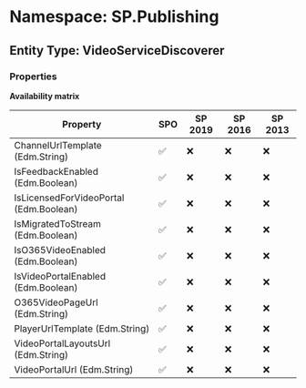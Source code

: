 # Namespace: SP.Publishing

## Entity Type: VideoServiceDiscoverer

### Properties

**Availability matrix**

Property | SPO | SP 2019 | SP 2016 | SP 2013
----------|-----|---------|---------|--------
ChannelUrlTemplate (Edm.String) | ✅ | ❌ | ❌ | ❌
IsFeedbackEnabled (Edm.Boolean) | ✅ | ❌ | ❌ | ❌
IsLicensedForVideoPortal (Edm.Boolean) | ✅ | ❌ | ❌ | ❌
IsMigratedToStream (Edm.Boolean) | ✅ | ❌ | ❌ | ❌
IsO365VideoEnabled (Edm.Boolean) | ✅ | ❌ | ❌ | ❌
IsVideoPortalEnabled (Edm.Boolean) | ✅ | ❌ | ❌ | ❌
O365VideoPageUrl (Edm.String) | ✅ | ❌ | ❌ | ❌
PlayerUrlTemplate (Edm.String) | ✅ | ❌ | ❌ | ❌
VideoPortalLayoutsUrl (Edm.String) | ✅ | ❌ | ❌ | ❌
VideoPortalUrl (Edm.String) | ✅ | ❌ | ❌ | ❌

